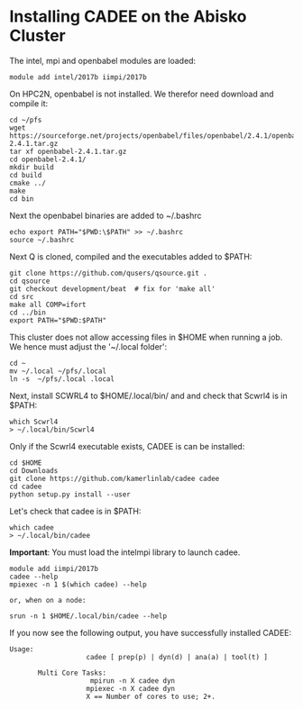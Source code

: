 # Installing CADEE on the Abisko Cluster

The intel, mpi and openbabel modules are loaded:

```
module add intel/2017b iimpi/2017b
```

On HPC2N, openbabel is not installed. We therefor need download and compile it:
```
cd ~/pfs
wget  https://sourceforge.net/projects/openbabel/files/openbabel/2.4.1/openbabel-2.4.1.tar.gz
tar xf openbabel-2.4.1.tar.gz 
cd openbabel-2.4.1/
mkdir build
cd build
cmake ../
make
cd bin
```
Next the openbabel binaries are added to ~/.bashrc
```
echo export PATH="$PWD:\$PATH" >> ~/.bashrc
source ~/.bashrc
```

Next Q is cloned, compiled and the executables added to $PATH:
```
git clone https://github.com/qusers/qsource.git .
cd qsource
git checkout development/beat  # fix for 'make all'
cd src
make all COMP=ifort
cd ../bin
export PATH="$PWD:$PATH"
```

This cluster does not allow accessing files in $HOME when running a job. 
We hence must adjust the '~/.local folder':

```
cd ~
mv ~/.local ~/pfs/.local
ln -s  ~/pfs/.local .local
```

Next, install SCWRL4 to $HOME/.local/bin/ and and check that Scwrl4 is in $PATH:
```
which Scwrl4
> ~/.local/bin/Scwrl4
```

Only if the Scwrl4 executable exists, CADEE is can be installed:
```
cd $HOME
cd Downloads
git clone https://github.com/kamerlinlab/cadee cadee
cd cadee
python setup.py install --user
```

Let's check that cadee is in $PATH:
```
which cadee
> ~/.local/bin/cadee
```

**Important**: You must load the intelmpi library to launch cadee.

```
module add iimpi/2017b
cadee --help
mpiexec -n 1 $(which cadee) --help

or, when on a node:

srun -n 1 $HOME/.local/bin/cadee --help

```

If you now see the following output, you have successfully installed CADEE:

```
Usage:
                   cadee [ prep(p) | dyn(d) | ana(a) | tool(t) ]

       Multi Core Tasks:
                    mpirun -n X cadee dyn
                   mpiexec -n X cadee dyn
                   X == Number of cores to use; 2+.
```